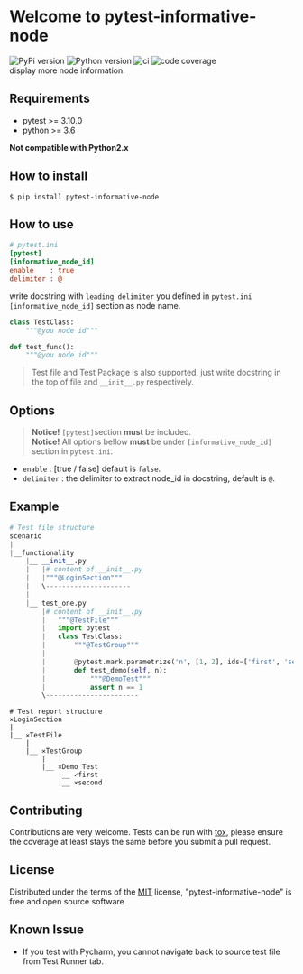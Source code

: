 # Welcome to pytest-informative-node
![PyPi version][pypi] ![Python version][python version] ![ci][ci] ![code coverage][coverage]  
display more node information.

## Requirements
* pytest >= 3.10.0
* python >= 3.6

**Not compatible with Python2.x**

## How to install
`$ pip install pytest-informative-node`
## How to use
```ini
# pytest.ini
[pytest]
[informative_node_id]
enable    : true
delimiter : @
```

write docstring with `leading delimiter` you defined in `pytest.ini [informative_node_id]` section as node name.
```python
class TestClass:
    """@you node id"""

def test_func():
    """@you node id"""
``` 
> Test file and Test Package is also supported, just write docstring in the top of file and `__init__.py` respectively.
## Options
> **Notice!** `[pytest]`section **must** be included.  
> **Notice!** All options bellow **must** be under `[informative_node_id]` section in `pytest.ini`.
* `enable`    : [true / false] default is `false`. 
* `delimiter` : the delimiter to extract node_id in docstring, default is `@`.

## Example
```python
# Test file structure
scenario
|
|__functionality
    |__ __init__.py
    |   |# content of __init__.py
    |   |"""@LoginSection"""
    |   \---------------------
    |
    |__ test_one.py
        |# content of __init__.py
        |   """@TestFile"""
        |   import pytest
        |   class TestClass:
        |       """@TestGroup"""
        |       
        |       @pytest.mark.parametrize('n', [1, 2], ids=['first', 'second'])
        |       def test_demo(self, n):
        |           """@DemoTest"""
        |           assert n == 1
        \-----------------------
```
```text
# Test report structure
✕LoginSection
|
|__ ✕TestFile
    |
    |__ ✕TestGroup
        |
        |__ ✕Demo Test
            |__ ✓first
            |__ ✕second

```
## Contributing
Contributions are very welcome. Tests can be run with [tox](https://tox.readthedocs.io/en/latest/), please ensure
the coverage at least stays the same before you submit a pull request.

## License
Distributed under the terms of the [MIT](http://opensource.org/licenses/MIT) license, "pytest-informative-node" is free and open source software


## Known Issue
* If you test with Pycharm, you cannot navigate back to source test file from Test Runner tab.

[coverage]:https://codecov.io/gh/megachweng/pytest-informative-node/branch/master/graph/badge.svg
[pypi]:https://img.shields.io/pypi/v/pytest-informative-node.svg
[python version]:https://img.shields.io/pypi/pyversions/pytest-informative-node.svg
[ci]:https://travis-ci.org/megachweng/pytest-informative-node.svg?branch=master